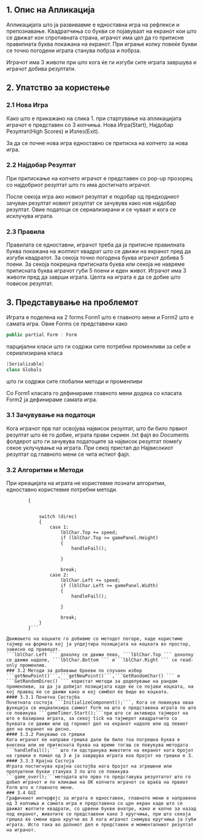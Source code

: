 ## 1. Опис на Апликација
Апликацијата што ја развивавме е едноставна игра на рефлекси и препознавање.
Квадратчиња со букви се појавуваат на екранот кои што се движат кон спротивната страна, играчот има цел да го притисне правилната буква покажана на екранот. При играње колку повеќе букви се точно погодени играта станува побрза и побрза.

Играчот има 3 животи при што кога ќе ги изгуби сите играта завршува и играчот добива резултати.

## 2. Упатство за користењe
### 2.1 Нова Игра

Како што е прикажано на слика 1. при стартување на апликацијата играчот е представен со 3 копчиња.
Нова Игра(Start), Најдобар Резултат(High Scores) и Излез(Exit).

За да се почне нова игра едноставно се притиска на копчето за нова игра.

### 2.2 Најдобар Резултат

При притискање на копчето играчот е представен со pop-up прозорец со најдобриот резултат што го има достигнато играчот.

После секоја игра ако новиот резултат е подобар од предходниот зачуван резултат новиот резултат се зачувува како нов најдобар резултат.
Овие податоци се сериализирани и се чуваат и кога се исклучува играта.

### 2.3 Правила

Правилата се едноставни, играчот треба да ја притисне правилната буква покажана на жолтиот квадрат што се движи на екранот пред да изгуби квадратот. За секоја точно погодена буква играчот добива 5 поени. За секоја покрешна притисната буква или секоја не навреме притисната буква играчот губи 5 поени и еден живот. Играчот има 3 животи пред да заврши играта. Целта на играта е да се добие што повисок резултат.

## 3. Представување на проблемот

Играта е поделена на 2 forms Form1 што е главното мени и Form2 што е самата игра.
Овие Forms се представени како 
```cs
public partial Form : Form
```
парцијални класи што ги содржи сите потребни променливи за себе и сериализирана класа
```cs
[Serializable]
class Globals
```
што ги содржи сите глобални методи и променливи

Со Form1 класата го дефинираме главното мени додека со класата Form2 ја дефинираме самата игра.

### 3.1 Зачувување на податоци
Кога играчот прв пат освојува највисок резултат, што би било првиот резултат што ќе го добие, играта прави скриен .txt фајл во Documents фолдерот што ги зачувува податоците за највисок резултат помеѓу секое уклучување на играта. При секој пристап до Највисокиот резултат од главното мени се чита истиот фајл.

### 3.2 Алгоритми и Методи
При креацијата на играта не користевме познати алгоритми, едноставно користевме потребни методи.
```private void timer1_Tick(object sender, EventArgs e)
        {
            
            
            switch (direc)
            {
                case 1:
                    lblChar.Top += speed;
                    if (lblChar.Top >= gamePanel.Height)
                    {
                        handleFail();
                        
                    }
                   
                    break;
                case 2:
                    lblChar.Left += speed;
                    if (lblChar.Left >= gamePanel.Width)
                    {
                        handleFail();
                        
                    }
                    
                    break;
            }
        }```
		
Движењето на коцките го добивме со методот погоре, каде користиме тајмер на формата кој ја упдејтира позицијата на коцката во простор, зависно од правецот.
```lblChar.Left ``` доколку се движи лево, ```lblChar.Top ``` доколку се движи надоле, ```lblChar.Bottom ``` и```lblChar.Right ``` се read-only променлив.
### 3.2 Методи за добивање броеви по случаен избор
```getNewPoint()```,```getNewPoint()```,```GetRandomChar() ``` и ```GetRandomDirec() ``` користат методи за доделување на рандом променливи, за да ја добијат позицијата каде ќе се појави коцката, на кој правец ќе се движи како и кој симбол ќе биде во коцката. 
#### 3.3.1 Почетна Состојба
Почетната состоја ```InitializeComponent();```, Кога се повикува оваа функција се инциализира самиот Form на што е представена играта по што се повикува ```gameTimer.Start();```при што се активира тајмерот на што е базирана играта, за секој tick на тајмерот квадратчето со буквата се движи или од горниот дел на екранот надоле или од левиот дел на екранот на десно.
#### 3.3.2 Ракување со грешки
Кога играчот ќе направи грешка дали би било тоа погрешна буква е внесена или не притисната буква на време тогаш се повукува методата ```handleFail();``` што ги одстранува животите на екранот кога бројот на грешки е помал од 3 и ја завршува играта коа бројот на грешки е 3.
#### 3.3.3 Крајна Состоја
Играта постигнува крајна состојба кога бројот на згрешени или пропуштени букви станува 3 по што се повикува ```game_over();```методата што прво го представува резултатот што го добил играчот и по кликање на OK копчето играчот се враќа на првиот Form што е главното мени.
### 3.4 GUI
Графичкиот интерфејс за играта е едноставен, главното мени е направено од 3 копчиња и самата игра е представена со црн екран каде што се движат жолтите квадрати, со црвени букви внатре, како и копче за назад под екранот, животите се представени како 3 кругчиња, при што секоја грешка ќе смени едно кругче во X кога играчот снемува кругчиња ја губи играта. Исто така во долниот дел е представен и моменталниот резултат на играчот.
